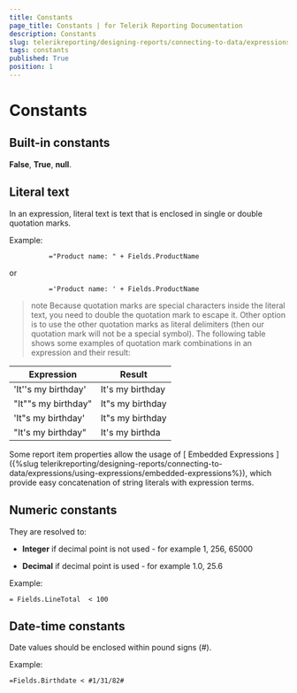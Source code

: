 ```yaml
---
title: Constants
page_title: Constants | for Telerik Reporting Documentation
description: Constants
slug: telerikreporting/designing-reports/connecting-to-data/expressions/expressions-reference/constants
tags: constants
published: True
position: 1
---
```


# Constants



## Built-in constants

__False__,           __True__, __null__.         

## Literal text

In an expression, literal           text is text that is enclosed in single or double quotation marks.         

Example:

	          ="Product name: " + Fields.ProductName
        



or

	          ='Product name: ' + Fields.ProductName
        



>note Because quotation marks are special characters inside the literal             text, you need to double the quotation mark to escape it. Other option is to use the other quotation marks as literal             delimiters (then our quotation mark will not be a special symbol).             The following table shows some examples of quotation mark combinations in an expression and their result:           


| Expression | Result |
| ------ | ------ |
|'It''s my birthday'|It's my birthday|
|"It""s my birthday"|It"s my birthday|
|'It"s my birthday'|It"s my birthday|
|"It's my birthday"|It's my birthda|





Some report item properties allow the usage of           [             Embedded             Expressions           ]({%slug telerikreporting/designing-reports/connecting-to-data/expressions/using-expressions/embedded-expressions%}), which provide easy concatenation of string literals           with expression terms.         

## Numeric constants

They are resolved to:

*  __Integer__ if decimal point is not used - for example 1, 256, 65000

*  __Decimal__ if decimal point is used - for example 1.0, 25.6

Example:

	= Fields.LineTotal  < 100



## Date-time constants

Date values should           be enclosed within pound signs (#).         

Example:

	=Fields.Birthdate < #1/31/82#


